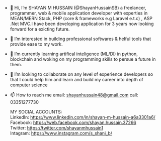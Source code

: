 - 👋 Hi, I’m SHAYAN M HUSSAIN (@ShayanHussainSB) a freelancer, programmer, web & mobile application developer 
  with experties in MEAN/MERN Stack, PHP (core & frameworks e.g Laravel e.t.c) , ASP .Net MVC.I have been developing 
  application for 3 years now looking forward for a exicting future.
- 👀 I’m interested in building professional softwares & helful tools that provide ease to my work.
- 🌱 I’m currently learning artifical inteligence (ML/Dl) in python, blockchain and woking on my programming skills to persue a future in them.
- 💞️ I’m looking to collaborate on any level of experience developers so that I could help him and learn and build my career into depth of computer science
- 📫 How to reach me email: shayanhussain48@gmail.com call: 03351277730

  MY SOCIAL ACCOUNTS: <br />
  LinkedIn: https://www.linkedin.com/in/shayan-m-hussain-a6a3301a6/ <br />
  Facebook: https://web.facebook.com/shayan.hussain.37266 <br />
  Twitter: https://twitter.com/shayanmhussain1 <br />
  Intagram: https://www.instagram.com/s_shani_b/ <br />
 
<!---
ShayanHussainSB/ShayanHussainSB is a ✨ special ✨ repository because its `README.md` (this file) appears on your GitHub profile.
You can click the Preview link to take a look at your changes.
--->
